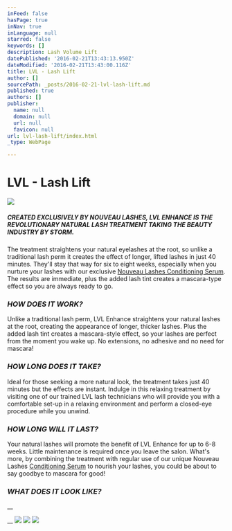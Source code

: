 ```yaml
---
inFeed: false
hasPage: true
inNav: true
inLanguage: null
starred: false
keywords: []
description: Lash Volume Lift
datePublished: '2016-02-21T13:43:13.950Z'
dateModified: '2016-02-21T13:43:00.116Z'
title: LVL - Lash Lift
author: []
sourcePath: _posts/2016-02-21-lvl-lash-lift.md
published: true
authors: []
publisher:
  name: null
  domain: null
  url: null
  favicon: null
url: lvl-lash-lift/index.html
_type: WebPage

---
```

# LVL - Lash Lift
![](https://the-grid-user-content.s3-us-west-2.amazonaws.com/4a4f2211-ed66-4c3f-ac83-85e28676f584.jpg)

##### CREATED EXCLUSIVELY BY NOUVEAU LASHES, LVL ENHANCE IS THE REVOLUTIONARY NATURAL LASH TREATMENT TAKING THE BEAUTY INDUSTRY BY STORM.

The treatment straightens your natural eyelashes at the root, so unlike a traditional lash perm it creates the effect of longer, lifted lashes in just 40 minutes. They'll stay that way for six to eight weeks, especially when you nurture your lashes with our exclusive [Nouveau Lashes Conditioning Serum][0]. The results are immediate, plus the added lash tint creates a mascara-type effect so you are always ready to go.

### _HOW DOES IT WORK?_

Unlike a traditional lash perm, LVL Enhance straightens your natural lashes at the root, creating the appearance of longer, thicker lashes. Plus the added lash tint creates a mascara-style effect, so your lashes are perfect from the moment you wake up. No extensions, no adhesive and no need for mascara! 

### _HOW LONG DOES IT TAKE?_

Ideal for those seeking a more natural look, the treatment takes just 40 minutes but the effects are instant. Indulge in this relaxing treatment by visiting one of our trained LVL lash technicians who will provide you with a comfortable set-up in a relaxing environment and perform a closed-eye procedure while you unwind.

### _HOW LONG WILL IT LAST?_

Your natural lashes will promote the benefit of LVL Enhance for up to 6-8 weeks. Little maintenance is required once you leave the salon. What's more, by combining the treatment with regular use of our unique Nouveau Lashes [Conditioning Serum][0] to nourish your lashes, you could be about to say goodbye to mascara for good!

### _WHAT DOES IT LOOK LIKE?_

__

__
![](https://s3-us-west-2.amazonaws.com/the-grid-img/p/baae52d447e7d260bfade2bac69689ddeaf8b34e.jpg)
![](https://the-grid-user-content.s3-us-west-2.amazonaws.com/c134dbec-48e9-42f9-bc75-928aa6dfd741.jpg)
![](https://the-grid-user-content.s3-us-west-2.amazonaws.com/54cb4ad4-872d-4cc1-8014-19a3c440dee9.jpg)

[0]: https://nouveaulashes.com/shop/conditioning-serum/